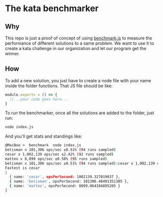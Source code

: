 # The kata benchmarker

## Why

This repo is just a proof of concept of using [benchmark.js](https://benchmarkjs.com/) to measure the performance of different solutions to a same problem. We want to use it to create a kata challenge in our organization and let our program get the winner.

## How

To add a new solution, you just have to create a node file with your name inside the folder functions. That JS file should be like:

```javascript
module.exports = () => {
  //...your code goes here...
}
```

To run the benchmarker, once all the solutions are added to the folder, just run:

```sh
node index.js
```

And you'll get stats and standings like:

```sh
@MacBoo ➜  benchmark  node index.js
betisman x 101,306 ops/sec ±0.51% (94 runs sampled)
cesar x 1,002,139 ops/sec ±2.42% (92 runs sampled)
matteo x 8,099 ops/sec ±0.50% (95 runs sampled)
betisman x 101,306 ops/sec ±0.51% (94 runs sampled):cesar x 1,002,139 ops/sec ±2.42% (92 runs sampled):matteo x 8,099 ops/sec ±0.50% (95 runs sampled)
Fastest is cesar
[
  { name: 'cesar', opsPerSecond: 1002139.327019037 },
  { name: 'betisman', opsPerSecond: 101306.48491351385 },
  { name: 'matteo', opsPerSecond: 8099.064104895205 }
]
```